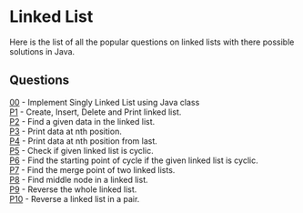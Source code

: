 # Linked List
Here is the list of all the popular questions on linked lists with there possible solutions in Java.

## Questions
[00](https://github.com/Lakshitnagar/DS-ALGO/blob/master/ds/linkedlist/LinkedList.java) - Implement Singly Linked List using Java class\
[P1](https://github.com/Lakshitnagar/DS-ALGO/tree/master/ds/linkedlist/p1) - Create, Insert, Delete and Print linked list.\
[P2](https://github.com/Lakshitnagar/DS-ALGO/tree/master/ds/linkedlist/p2) - Find a given data in the linked list.\
[P3](https://github.com/Lakshitnagar/DS-ALGO/tree/master/ds/linkedlist/p3) - Print data at nth position.\
[P4](https://github.com/Lakshitnagar/DS-ALGO/tree/master/ds/linkedlist/p4) - Print data at nth position from last.\
[P5](https://github.com/Lakshitnagar/DS-ALGO/tree/master/ds/linkedlist/p5) - Check if given linked list is cyclic.\
[P6](https://github.com/Lakshitnagar/DS-ALGO/tree/master/ds/linkedlist/p6) - Find the starting point of cycle if the given linked list is cyclic.\
[P7](https://github.com/Lakshitnagar/DS-ALGO/tree/master/ds/linkedlist/p7) - Find the merge point of two linked lists.\
[P8](https://github.com/Lakshitnagar/DS-ALGO/tree/master/ds/linkedlist/p8) - Find middle node in a linked list.\
[P9](https://github.com/Lakshitnagar/DS-ALGO/tree/master/ds/linkedlist/p9) - Reverse the whole linked list.\
[P10](https://github.com/Lakshitnagar/DS-ALGO/tree/master/ds/linkedlist/p10) - Reverse a linked list in a pair.
